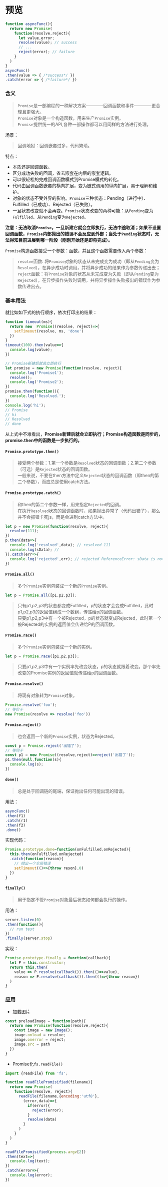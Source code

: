 # 预览  

```javascript
function asyncFunc(){
  return new Promise(
    function(resolve,reject){
      let value,error;
      resolve(value); // success
      // ...
      reject(error); // failure
    }
  )
}
asyncFunc()
.then(value => { /*success*/ })
.catch(error => { /*failure*/ })
```

### 含义  

> `Promise`是一部编程的一种解决方案————回调函数和事件————更合理且更强大。  
> `Promise`对象是一个构造函数，用来生产`Promise`实例。  
> `Promise`提供统一的API,各种一部操作都可以用同样的方法进行处理。  

场景：  
> 回调地狱：回调嵌套过多，代码繁琐。  

特点：  
* 本质还是回调函数。  
* 区分成功失败的回调，省去嵌套在内层的嵌套逻辑。  
* 可以很轻松的完成回调函数模式到Promise模式的转化。  
* 代码由回调函数嵌套的横向扩展，变为链式调用的纵向扩展，易于理解和维护。  
* 对象的状态不受外界的影响。`Promise`三种状态：Pending（进行中）、Fulfilled（已成功）、Rejected（已失败）。  
* 一旦状态改变就不会再变。`Promise`状态改变的两种可能：从`Pending`变为`Fulfilled`、从`Pending`变为`Rejected`。  

**注意：无法取消`Promise`，一旦新建它就会立即执行，无法中途取消；如果不设置回调函数，`Promise`内部抛出的错误不会反应到外部；当处于`Pending`状态时，无法得知目前进展到哪一阶段（刚刚开始还是即将完成）。**    

`Promise`构造函数接受一个参数：函数，并且这个函数需要传入两个参数：  
> `resolve`函数: 将`Promise`对象的状态从未完成变为成功（即从`Pending`变为`Resolved`），在异步成功时调用，并将异步成功的结果作为参数传递出去；  
> `reject`函数：将`Promise`对象的状态从未完成变为失败（即从`Pending`变为`Rejected`），在异步操作失败时调用，并将异步操作失败报出的错误作为参数传递出去。

### 基本用法  

就比如如下式的执行顺序，依次打印出的结果：  
```javascript
function timeout(ms){
  return new  Promise((resolve, reject)=>{
    setTimeout(resolve, ms, 'done')
  })
}
timeout(100).then(value=>{
  console.log(value);
})

// Promise新建后就会立即执行
let promise = new Promise(function(resolve, reject){
  console.log('Promise1');
  resolve();
  console.log('Promise2');
})
promise.then(function(){
  console.log('Resolved.');
})
console.log('hi');
// Promise
// hi 
// Resolved
// done
```  
从上式中不难看出，**Promise新建后就会立即执行；Promise构造函数是同步的，promise.then中的函数是一步执行的。**  

#### `Promise.prototype.then()`  

> 接受两个参数：1.第一个参数是`Resolved`状态的回调函数；2.第二个参数（可选）是`Rejected`状态的回调函数。  
> 一般来说，不要在then方法中定义`Rejected`状态的回调函数（即then的第二个参数），而应总是使用catch方法。

#### `Promise.prototype.catch()`  

> 和then的第二个参数一样，用来指定`Rejected`的回调。  
> 在执行`Resolved`状态的回调函数时，如果抛出异常了（代码出错了），那么并不会报错卡死js，而是会进到catch方法中。  

```javascript
let p = new Promise(function(resolve, reject){
  resolve(111);
})
p.then(data=>{
  console.log('resolved',data); // resolved 111
  console.log(sData); // 
}).catch(err=>{
  console.log('rejected',err); // rejected ReferenceError: sData is not defined
})
```

#### `Promise.all()`  

> 多个`Promise`实例包装成一个新的`Promise`实例。  

```javascript
let p = Promise.all([p1,p2,p3]);
```

> 只有p1,p2,p3的状态都变成Fulfilled，p的状态才会变成Fulfilled，此时p1,p2,p3的返回值组成一个数组，传递给p的回调函数。  
> 只要p1,p2,p3中有一个被Rejected，p的状态就变成Rejected，此时第一个被Rejected的实例的返回值会传递给P的回调函数。  

#### `Promise.race()`  

> 多个`Promise`实例包装成一个新的实例。  

```javascript
let p = Promise.race([p1,p2,p3]);
```

> 只要p1,p2,p3中有一个实例率先改变状态，p的状态就跟着改变。那个率先改变的Promise实例的返回值就传递给p的回调函数。  

#### `Promise.resolve()`  

> 将现有对象转为`Promise`对象。  

```javascript
Promise.resolve('foo');
// 等价于
new Promise(resolve => resolve('foo'))
```

#### `Promise.reject()`  

> 也会返回一个新的`Promise`实例，状态为Rejected。

```javascript
const p = Promise.reject('出错了');
// 等同于
const p1 = new Promise((resolve,reject)=>reject('出错了'));
p1.then(null,function(s){
  console.log(s);
})
```

#### `done()`  

> 总是处于回调链的尾端，保证抛出任何可能出现的错误。  

用法：  
```javascript
asyncFunc()
.then(f1)
.catch(r1)
.then(f2)
.done()
```

实现代码：  
```javascript
Promise.prototype.done=function(onFulfilled,onRejected){
  this.then(onFulfilled,onRejected)
  .catch(function(reason){
    // 抛出一个全局错误
    setTimeout(()=>{throw reson},0)
  })
}
```

#### `finally()`  

> 用于指定不管`Promise`对象最后状态如何都会执行的操作。  

用法：  
```javascript
server.listen(0)
.then(function(){
  // run test
})
.finally(server.stop)
```

实现：  
```javascript
Promise.prototype.finally = function(callback){
  let P = this.constructor;
  return this.then(
    value => P.resolve(callback()).then(()=>value),
    reason => P.resolve(callback()).then(()=>{throw reason})
  )
}
```

### 应用  

* 加载图片  
```javascript
const preloadImage = function(path){
  return new Promise(function(resolve,reject){
    const image = new Image();
    image.onload = resolve;
    image.onerror = reject;
    image.src = path
  })
}
```

* Promise化`fs.readFile()`  
```javascript
import {readFile} from 'fs';

function readFilePromisified(filename){
  return new Promise(
    function(resolve, reject){
      readFile(filename,{encoding:'utf8'},
        (error,data)=>{
          if(error){
            reject(error);
          }
          resolve(data)
        }
      )
    }
  )
}

readFilePromisified(process.argv[2])
.then(text=>{
  console.log(text);
})
.catch(error=>{
  console.log(error);
})
```
